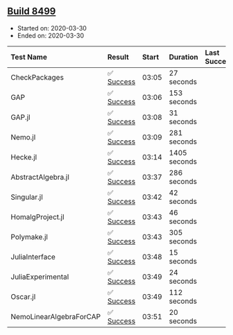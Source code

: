 ## [Build 8499](https://oscarci.mathematik.uni-kl.de/job/oscar/8499/)

* Started on: 2020-03-30
* Ended on: 2020-03-30

| Test Name    | Result | Start | Duration | Last Success | First Failure |
|:-------------|:-------|:------|:---------|:-------------|:--------------|
| CheckPackages | ✅ [Success](https://oscarci.mathematik.uni-kl.de/job/oscar/8499/artifact/logs/build-8499/CheckPackages.log) | 03:05 | 27 seconds |  |  |
| GAP | ✅ [Success](https://oscarci.mathematik.uni-kl.de/job/oscar/8499/artifact/logs/build-8499/GAP.log) | 03:06 | 153 seconds |  |  |
| GAP.jl | ✅ [Success](https://oscarci.mathematik.uni-kl.de/job/oscar/8499/artifact/logs/build-8499/GAP.jl.log) | 03:08 | 31 seconds |  |  |
| Nemo.jl | ✅ [Success](https://oscarci.mathematik.uni-kl.de/job/oscar/8499/artifact/logs/build-8499/Nemo.jl.log) | 03:09 | 281 seconds |  |  |
| Hecke.jl | ✅ [Success](https://oscarci.mathematik.uni-kl.de/job/oscar/8499/artifact/logs/build-8499/Hecke.jl.log) | 03:14 | 1405 seconds |  |  |
| AbstractAlgebra.jl | ✅ [Success](https://oscarci.mathematik.uni-kl.de/job/oscar/8499/artifact/logs/build-8499/AbstractAlgebra.jl.log) | 03:37 | 286 seconds |  |  |
| Singular.jl | ✅ [Success](https://oscarci.mathematik.uni-kl.de/job/oscar/8499/artifact/logs/build-8499/Singular.jl.log) | 03:42 | 42 seconds |  |  |
| HomalgProject.jl | ✅ [Success](https://oscarci.mathematik.uni-kl.de/job/oscar/8499/artifact/logs/build-8499/HomalgProject.jl.log) | 03:43 | 46 seconds |  |  |
| Polymake.jl | ✅ [Success](https://oscarci.mathematik.uni-kl.de/job/oscar/8499/artifact/logs/build-8499/Polymake.jl.log) | 03:43 | 305 seconds |  |  |
| JuliaInterface | ✅ [Success](https://oscarci.mathematik.uni-kl.de/job/oscar/8499/artifact/logs/build-8499/JuliaInterface.log) | 03:48 | 15 seconds |  |  |
| JuliaExperimental | ✅ [Success](https://oscarci.mathematik.uni-kl.de/job/oscar/8499/artifact/logs/build-8499/JuliaExperimental.log) | 03:49 | 24 seconds |  |  |
| Oscar.jl | ✅ [Success](https://oscarci.mathematik.uni-kl.de/job/oscar/8499/artifact/logs/build-8499/Oscar.jl.log) | 03:49 | 112 seconds |  |  |
| NemoLinearAlgebraForCAP | ✅ [Success](https://oscarci.mathematik.uni-kl.de/job/oscar/8499/artifact/logs/build-8499/NemoLinearAlgebraForCAP.log) | 03:51 | 20 seconds |  |  |
